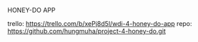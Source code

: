 HONEY-DO APP

trello: https://trello.com/b/xePj8d5l/wdi-4-honey-do-app
repo: https://github.com/hungmuha/project-4-honey-do.git